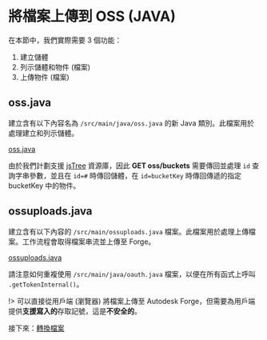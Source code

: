 # 將檔案上傳到 OSS (JAVA)

在本節中，我們實際需要 3 個功能：

1. 建立儲體
2. 列示儲體和物件 (檔案)
3. 上傳物件 (檔案)

## oss.java

建立含有以下內容名為 `/src/main/java/oss.java` 的新 Java 類別。此檔案用於處理建立和列示儲體。

[oss.java](_snippets/viewmodels/java/oss.java ':include :type=code java')

由於我們計劃支援 [jsTree](https://www.jstree.com/) 資源庫，因此 **GET oss/buckets** 需要傳回並處理 `id` 查詢字串參數，並且在 `id=#` 時傳回儲體，在 `id=bucketKey` 時傳回傳遞的指定 bucketKey 中的物件。

## ossuploads.java

建立含有以下內容的 `/src/main/ossuploads.java` 檔案。此檔案用於處理上傳檔案。工作流程會取得檔案串流並上傳至 Forge。

[ossuploads.java](_snippets/viewmodels/java/ossuploads.java ':include :type=code java')

請注意如何重複使用 `/src/main/java/oauth.java` 檔案，以便在所有函式上呼叫 `.getTokenInternal()`。 

!> 可以直接從用戶端 (瀏覽器) 將檔案上傳至 Autodesk Forge，但需要為用戶端提供**支援寫入的**存取記號，這是**不安全的**。

接下來：[轉換檔案](/zh-TW/modelderivative/translate/)